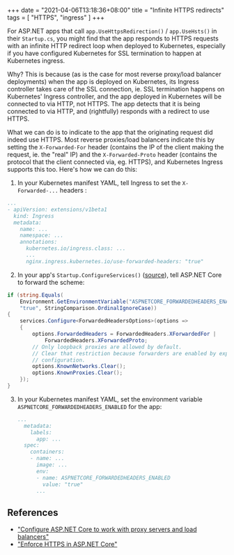 +++
date = "2021-04-06T13:18:36+08:00"
title = "Infinite HTTPS redirects"
tags = [ "HTTPS", "ingress" ]
+++

For ASP.NET apps that call `app.UseHttpsRedirection()` / `app.UseHsts()` in their `Startup.cs`, you might find that the app responds to HTTPS requests with an infinite HTTP redirect loop when deployed to Kubernetes, especially if you have configured Kubernetes for SSL termination to happen at Kubernetes ingress.

Why? This is because (as is the case for most reverse proxy/load balancer deployments) when the app is deployed on Kubernetes, its Ingress controller takes care of the SSL connection, ie. SSL termination happens on Kubernetes' Ingress controller, and the app deployed in Kubernetes will be connected to via HTTP, not HTTPS. The app detects that it is being connected to via HTTP, and (rightfully) responds with a redirect to use HTTPS.

What we can do is to indicate to the app that the originating request did indeed use HTTPS. Most reverse proxies/load balancers indicate this by setting the `X-Forwarded-For` header (contains the IP of the client making the request, ie. the "real" IP) and the `X-Forwarded-Proto` header (contains the protocol that the client connected via, eg. HTTPS), and Kubernetes Ingress supports this too. Here's how we can do this:

1. In your Kubernetes manifest YAML, tell Ingress to set the `X-Forwarded-...` headers :

  ```yaml
  ...
  - apiVersion: extensions/v1beta1
    kind: Ingress
    metadata:
      name: ...
      namespace: ...
      annotations:
        kubernetes.io/ingress.class: ...
        ...
        nginx.ingress.kubernetes.io/use-forwarded-headers: "true"
  ```

2. In your app's `Startup.ConfigureServices()` ([source][aspnet-core-proxying]), tell ASP.NET Core to forward the scheme:

  ```csharp
  if (string.Equals(
      Environment.GetEnvironmentVariable("ASPNETCORE_FORWARDEDHEADERS_ENABLED"), 
      "true", StringComparison.OrdinalIgnoreCase))
  {
      services.Configure<ForwardedHeadersOptions>(options =>
      {
          options.ForwardedHeaders = ForwardedHeaders.XForwardedFor | 
              ForwardedHeaders.XForwardedProto;
          // Only loopback proxies are allowed by default.
          // Clear that restriction because forwarders are enabled by explicit 
          // configuration.
          options.KnownNetworks.Clear();
          options.KnownProxies.Clear();
      });
  }
   ```

3. In your Kubernetes manifest YAML, set the environment variable `ASPNETCORE_FORWARDEDHEADERS_ENABLED` for the app:

   ```yaml
   ...
     metadata:
       labels:
         app: ...
     spec:
       containers:
       - name: ...
         image: ...
         env:
         - name: ASPNETCORE_FORWARDEDHEADERS_ENABLED
           value: "true"
         ...
   ```

## References

* ["Configure ASP.NET Core to work with proxy servers and load balancers"][aspnet-core-proxying]
* ["Enforce HTTPS in ASP.NET Core"][enforce-https]

[aspnet-core-proxying]: https://docs.microsoft.com/en-us/aspnet/core/host-and-deploy/proxy-load-balancer?view=aspnetcore-3.1
[enforce-https]: https://docs.microsoft.com/en-us/aspnet/core/security/enforcing-ssl?view=aspnetcore-3.1

